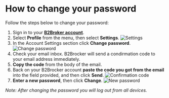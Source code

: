 # How to change your password

Follow the steps below to change your password:

1. Sign in to your **[B2Broker account](https://my.b2bdemo.net/en/login)**. 
2. Select **Profile** from the menu, then select **Settings**.
![Settings](https://disk.yandex.ru/client/disk/Test?idApp=client&dialog=slider&idDialog=%2Fdisk%2FTest%2FSettings.jpg) 
3. In the Account Settings section click **Change password**.
![Change password](https://disk.yandex.ru/client/disk/Test?idApp=client&dialog=slider&idDialog=%2Fdisk%2FTest%2FChange_password.jpg)
4. Check your email inbox. B2Brocker will send a condirmation code to your email address immediately.
5. **Copy the code** from the body of the email.
6. Back on your B2Brocker account **paste the code you got from the email** into the field provided, and then click **Send**.
![Confirmation code](https://disk.yandex.ru/client/disk/Test?idApp=client&dialog=slider&idDialog=%2Fdisk%2FTest%2FConfirmation_code.jpg)
7. **Enter a new password**, then click **Change**.
![New password](https://disk.yandex.ru/client/disk/Test?idApp=client&dialog=slider&idDialog=%2Fdisk%2FTest%2FNew_password.jpg)

_Note: After changing the password you will log out from all devices._
